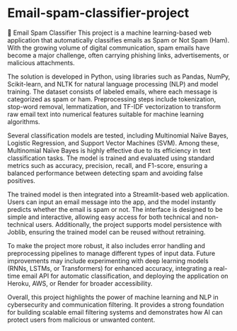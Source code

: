 # Email-spam-classifier-project
📧 Email Spam Classifier  This project is a machine learning-based web application that automatically classifies emails as Spam or Not Spam (Ham). With the growing volume of digital communication, spam emails have become a major challenge, often carrying phishing links, advertisements, or malicious attachments.

The solution is developed in Python, using libraries such as Pandas, NumPy, Scikit-learn, and NLTK for natural language processing (NLP) and model training. The dataset consists of labeled emails, where each message is categorized as spam or ham. Preprocessing steps include tokenization, stop-word removal, lemmatization, and TF-IDF vectorization to transform raw email text into numerical features suitable for machine learning algorithms.

Several classification models are tested, including Multinomial Naïve Bayes, Logistic Regression, and Support Vector Machines (SVM). Among these, Multinomial Naïve Bayes is highly effective due to its efficiency in text classification tasks. The model is trained and evaluated using standard metrics such as accuracy, precision, recall, and F1-score, ensuring a balanced performance between detecting spam and avoiding false positives.

The trained model is then integrated into a Streamlit-based web application. Users can input an email message into the app, and the model instantly predicts whether the email is spam or not. The interface is designed to be simple and interactive, allowing easy access for both technical and non-technical users. Additionally, the project supports model persistence with Joblib, ensuring the trained model can be reused without retraining.

To make the project more robust, it also includes error handling and preprocessing pipelines to manage different types of input data. Future improvements may include experimenting with deep learning models (RNNs, LSTMs, or Transformers) for enhanced accuracy, integrating a real-time email API for automatic classification, and deploying the application on Heroku, AWS, or Render for broader accessibility.

Overall, this project highlights the power of machine learning and NLP in cybersecurity and communication filtering. It provides a strong foundation for building scalable email filtering systems and demonstrates how AI can protect users from malicious or unwanted content.

